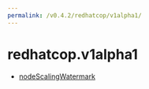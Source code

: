 ```yaml
---
permalink: /v0.4.2/redhatcop/v1alpha1/
---
```


# redhatcop.v1alpha1



* [nodeScalingWatermark](nodeScalingWatermark.md)